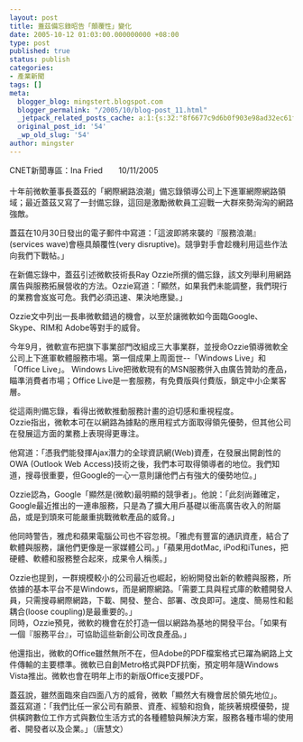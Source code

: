 ```yaml
---
layout: post
title: 蓋茲備忘錄昭告「顛覆性」變化
date: 2005-10-12 01:03:00.000000000 +08:00
type: post
published: true
status: publish
categories:
- 產業新聞
tags: []
meta:
  blogger_blog: mingstert.blogspot.com
  blogger_permalink: "/2005/10/blog-post_11.html"
  _jetpack_related_posts_cache: a:1:{s:32:"8f6677c9d6b0f903e98ad32ec61f8deb";a:2:{s:7:"expires";i:1446062803;s:7:"payload";a:3:{i:0;a:1:{s:2:"id";i:65;}i:1;a:1:{s:2:"id";i:48;}i:2;a:1:{s:2:"id";i:29;}}}}
  original_post_id: '54'
  _wp_old_slug: '54'
author: mingster
---
```

<p>CNET新聞專區：Ina Fried　　10/11/2005<br /><a href="http://www.taiwan.cnet.com/news/software/0,2000064576,20102450-20000746c,00.htm"></a><a href="http://www.taiwan.cnet.com/news/software/0,2000064575,20102450-20000746c,00.htm"></a><a href="void(0)"></a><br />十年前微軟董事長蓋茲的「網際網路浪潮」備忘錄領導公司上下進軍網際網路領域；最近蓋茲又寫了一封備忘錄，這回是激勵微軟員工迎戰一大群來勢洶洶的網路強敵。</p>
<p>蓋茲在10月30日發出的電子郵件中寫道：「這波即將來襲的『服務浪潮』(services wave)會極具顛覆性(very disruptive)。競爭對手會趁機利用這些作法向我們下戰帖。」</p>
<p>在新備忘錄中，蓋茲引述微軟技術長Ray Ozzie所撰的備忘錄，該文列舉利用網路廣告與服務拓展營收的方法。Ozzie寫道：「顯然，如果我們未能調整，我們現行的業務會岌岌可危。我們必須迅速、果決地應變。」</p>
<p>Ozzie文中列出一長串微軟錯過的機會，以至於讓微軟如今面臨Google、Skype、RIM和 Adobe等對手的威脅。</p>
<p>今年9月，微軟宣布把旗下事業部門改組成三大事業群，並授命Ozzie領導微軟全公司上下進軍軟體服務市場。第一個成果上周面世--「Windows Live」和「Office Live」。 Windows Live把微軟現有的MSN服務併入由廣告贊助的產品，瞄準消費者市場；Office Live是一套服務，有免費版與付費版，鎖定中小企業客層。</p>
<p>從這兩則備忘錄，看得出微軟推動服務計畫的迫切感和重視程度。<br />Ozzie指出，微軟本可在以網路為據點的應用程式方面取得領先優勢，但其他公司在發展這方面的業務上表現得更專注。</p>
<p>他寫道：「憑我們能發揮Ajax潛力的全球資訊網(Web)資產，在發展出開創性的OWA (Outlook Web Access)技術之後，我們本可取得領導者的地位。我們知道，搜尋很重要，但Google的一心一意則讓他們占有強大的優勢地位。」</p>
<p>Ozzie認為，Google「顯然是(微軟)最明顯的競爭者」。他說：「此刻尚難確定，Google最近推出的一連串服務，只是為了擴大用戶基礎以衝高廣告收入的附屬品，或是到頭來可能嚴重挑戰微軟產品的威脅。」</p>
<p>他同時警告，雅虎和蘋果電腦公司也不容忽視。「雅虎有豐富的通訊資產，結合了軟體與服務，讓他們更像是一家媒體公司。」「蘋果用dotMac, iPod和iTunes，把硬體、軟體和服務整合起來，成果令人稱羨。」</p>
<p>Ozzie也提到，一群規模較小的公司最近也崛起，紛紛開發出新的軟體與服務，所依據的基本平台不是Windows，而是網際網路。「需要工具與程式庫的軟體開發人員，只需搜尋網際網路，下載、開發、整合、部署、改良即可。速度、簡易性和鬆耦合(loose coupling)是最重要的。」<br />同時，Ozzie預見，微軟的機會在於打造一個以網路為基地的開發平台。「如果有一個『服務平台』，可協助這些新創公司改良產品。」</p>
<p>他還指出，微軟的Office雖然無所不在，但Adobe的PDF檔案格式已躍為網路上文件傳輸的主要標準。微軟已自創Metro格式與PDF抗衡，預定明年隨Windows Vista推出。微軟也會在明年上市的新版Office支援PDF。</p>
<p>蓋茲說，雖然面臨來自四面八方的威脅，微軟「顯然大有機會居於領先地位」。<br />蓋茲寫道：「我們比任一家公司有願景、資產、經驗和抱負，能挾著規模優勢，提供橫跨數位工作方式與數位生活方式的各種體驗與解決方案，服務各種市場的使用者、開發者以及企業。」（唐慧文）</p>
